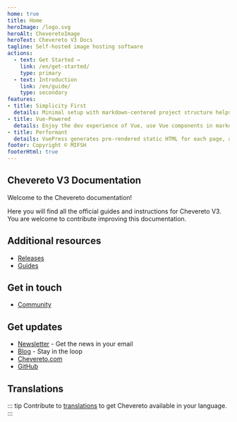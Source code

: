 ```yaml
---
home: true
title: Home
heroImage: /logo.svg
heroAlt: CheveretoImage
heroText: Chevereto V3 Docs
tagline: Self-hosted image hosting software
actions:
  - text: Get Started →
    link: /en/get-started/
    type: primary
  - text: Introduction
    link: /en/guide/
    type: secondary
features:
- title: Simplicity First
  details: Minimal setup with markdown-centered project structure helps you focus on writing.
- title: Vue-Powered
  details: Enjoy the dev experience of Vue, use Vue components in markdown, and develop custom themes with Vue.
- title: Performant
  details: VuePress generates pre-rendered static HTML for each page, and runs as an SPA once a page is loaded.
footer: Copyright © MIFSH
footerHtml: true
---
```


## Chevereto V3 Documentation

Welcome to the Chevereto documentation!

Here you will find all the official guides and instructions for Chevereto V3. You are welcome to contribute improving this documentation.

## Additional resources

* [Releases](https://releases.chevereto.com)
* [Guides](https://github.com/chevereto/guides)

## Get in touch

* [Community](https://chevereto.com/community)

## Get updates

* [Newsletter](https://newsletter.chevereto.com/subscription?f=PmL892XuTdfErVq763PCycJQrgHu89RPRifGX6GXWko9jbzN892DN892XkwATqNm2slYVMHJyPXHV763yXE9jZoh0ZhJySXQ) - Get the news in your email
* [Blog](https://blog.chevereto.com) - Stay in the loop
* [Chevereto.com](https://chevereto.com)
* [GitHub](https://github.com/chevereto)

## Translations

::: tip
Contribute to [translations](https://chevereto.oneskyapp.com/) to get Chevereto available in your language.
:::
